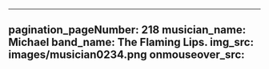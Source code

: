 ------
pagination_pageNumber: 218
musician_name: Michael
band_name: The Flaming Lips.
img_src: images/musician0234.png
onmouseover_src: 
------